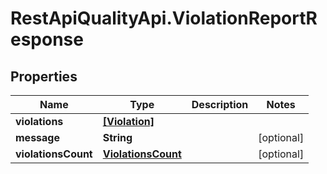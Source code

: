 # RestApiQualityApi.ViolationReportResponse

## Properties
Name | Type | Description | Notes
------------ | ------------- | ------------- | -------------
**violations** | [**[Violation]**](Violation.md) |  | 
**message** | **String** |  | [optional] 
**violationsCount** | [**ViolationsCount**](ViolationsCount.md) |  | [optional] 



